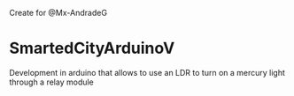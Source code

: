 Create for @Mx-AndradeG
# SmartedCityArduinoV
Development in arduino that allows to use an LDR to turn on a mercury light through a relay module
